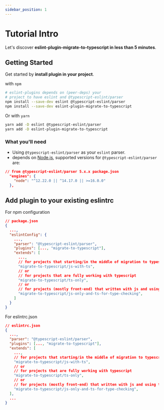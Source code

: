 ```yaml
---
sidebar_position: 1
---
```


# Tutorial Intro

Let's discover **eslint-plugin-migrate-to-typescript in less than 5 minutes**.

## Getting Started

Get started by **install plugin in your project**.

with `npm`

```sh
# eslint-plugins depends on (peer-deps) your
# project to have eslint and @typescript-eslint/parser
npm install --save-dev eslint @typescript-eslint/parser
npm install --save-dev eslint-plugin-migrate-to-typescript
```

Or with `yarn`

```sh
yarn add -D eslint @typescript-eslint/parser
yarn add -D eslint-plugin-migrate-to-typescript
```

### What you'll need

- Using `@typescript-eslint/parser` as your `eslint` parser.
- depends on [Node.js](https://nodejs.org/en/download/), supported versions for `@typescript-eslint/parser` are:

```json
// from @typescript-eslint/parser 5.x.x package.json
  "engines": {
    "node": "^12.22.0 || ^14.17.0 || >=16.0.0"
  },
```

## Add plugin to your existing eslintrc

For npm configuration

```json
// package.json
{
  ...,
  "eslintConfig": {
    ...,
    "parser": "@typescript-eslint/parser",
    "plugins": [..., "migrate-to-typescript"],
    "extends": [
      ...,
      // for projects that starting/in the middle of migration to typescript
      "migrate-to-typescript/js-with-ts",
      // or
      // for projects that are fully working with typescript
      "migrate-to-typescript/ts-only",
      // or
      // for projects (mostly front-end) that written with js and using ts for type-checking or type-generating
      "migrate-to-typescript/js-only-and-ts-for-type-checking",
    ]
  }
}
```

For eslintrc.json

```json
// eslintrc.json
{
  ...,
  "parser": "@typescript-eslint/parser",
  "plugins": [..., "migrate-to-typescript"],
  "extends": [
    ...,
    // for projects that starting/in the middle of migration to typescript
    "migrate-to-typescript/js-with-ts",
    // or
    // for projects that are fully working with typescript
    "migrate-to-typescript/ts-only",
    // or
    // for projects (mostly front-end) that written with js and using ts for type-checking or type-generating
    "migrate-to-typescript/js-only-and-ts-for-type-checking",
  ],
  ...
}
```
